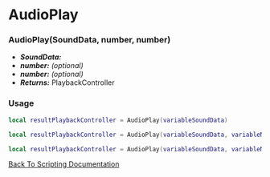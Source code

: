 # AudioPlay

### AudioPlay(SoundData, number, number)
- ***SoundData:*** 
- ***number:*** *(optional)* 
- ***number:*** *(optional)* 
- ***Returns:*** PlaybackController

### Usage

```Lua
local resultPlaybackController = AudioPlay(variableSoundData)
```

```Lua
local resultPlaybackController = AudioPlay(variableSoundData, variableNumber)
```

```Lua
local resultPlaybackController = AudioPlay(variableSoundData, variableNumber, variableNumber)
```



[Back To Scripting Documentation](../README.md)
